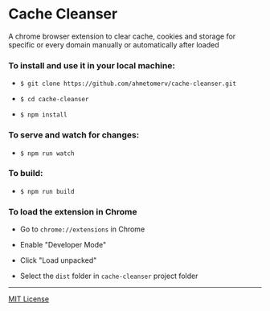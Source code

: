 # Cache Cleanser
A chrome browser extension to clear cache, cookies and storage for specific or every domain manually or automatically after loaded

### To install and use it in your local machine:

- `$ git clone https://github.com/ahmetomerv/cache-cleanser.git`

- `$ cd cache-cleanser`

- `$ npm install`

### To serve and watch for changes:

- `$ npm run watch`

### To build:

- `$ npm run build`

### To load the extension in Chrome

- Go to `chrome://extensions` in Chrome

- Enable "Developer Mode"

- Click "Load unpacked"

- Select the `dist` folder in `cache-cleanser` project folder

---
[MIT License](https://opensource.org/licenses/MIT)

